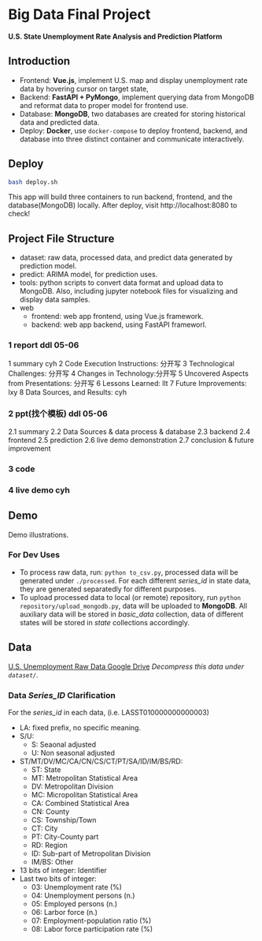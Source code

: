 # Big Data Final Project

**U.S. State Unemployment Rate Analysis and Prediction Platform**

## Introduction
- Frontend: **Vue.js**, implement U.S. map and display unemployment rate data by hovering cursor on target state,
- Backend: **FastAPI + PyMongo**, implement querying data from MongoDB and reformat data to proper model for frontend use.
- Database: **MongoDB**, two databases are created for storing historical data and predicted data.
- Deploy: **Docker**, use `docker-compose` to deploy frontend, backend, and database into three distinct container and communicate interactively.

## Deploy
```bash
bash deploy.sh
```
This app will build three containers to run backend, frontend, and the database(MongoDB) locally. After deploy, visit http://localhost:8080 to check!

## Project File Structure
- dataset: raw data, processed data, and predict data generated by prediction model.
- predict: ARIMA model, for prediction uses.
- tools: python scripts to convert data format and upload data to MongoDB. Also, including jupyter notebook files for visualizing and display data samples.
- web
  - frontend: web app frontend, using Vue.js framework.
  - backend: web app backend, using FastAPI frameworl.

### 1 report ddl 05-06
1 summary cyh
2 Code Execution Instructions: 分开写
3 Technological Challenges: 分开写
4 Changes in Technology:分开写
5 Uncovered Aspects from Presentations: 分开写
6 Lessons Learned: llt
7 Future Improvements: lxy 
8 Data Sources, and Results: cyh

### 2 ppt(找个模板) ddl 05-06
2.1 summary
2.2 Data Sources & data process & database
2.3 backend
2.4 frontend
2.5 prediction
2.6 live demo demonstration
2.7 conclusion & future improvement
### 3 code
### 4 live demo cyh

## Demo
Demo illustrations.

### For Dev Uses

- To process raw data, run: ```python to_csv.py```, processed data will be generated under `./processed`. For each different *series_id* in state data, they are generated separatedly for different purposes.
- To upload processed data to local (or remote) repository, run ```python repository/upload_mongodb.py```, data will be uploaded to **MongoDB**. All auxiliary data will be stored in *basic_data* collection, data of different states will be stored in *state* collections accordingly.

## Data

[U.S. Unemployment Raw Data Google Drive](https://drive.google.com/file/d/1Fr_achKvi9N5baA5Rz4N1Z3B5xbNQc6L/view?usp=share_link)
*Decompress this data under `dataset/`.*

### Data *Series_ID* Clarification

For the *series_id* in each data, (i.e. LASST010000000000003)

- LA: fixed prefix, no specific meaning.
- S/U:
  - S: Seaonal adjusted
  - U: Non seasonal adjusted
- ST/MT/DV/MC/CA/CN/CS/CT/PT/SA/ID/IM/BS/RD:
  - ST: State
  - MT: Metropolitan Statistical Area
  - DV: Metropolitan Division
  - MC: Micropolitan Statistical Area
  - CA: Combined Statistical Area
  - CN: County
  - CS: Township/Town
  - CT: City
  - PT: City-County part
  - RD: Region
  - ID: Sub-part of Metropolitan Division
  - IM/BS: Other
- 13 bits of integer: Identifier
- Last two bits of integer:
  - 03: Unemployment rate (%)
  - 04: Unemployment persons (n.)
  - 05: Employed persons (n.)
  - 06: Larbor force (n.)
  - 07: Employment-population ratio (%)
  - 08: Labor force participation rate (%)